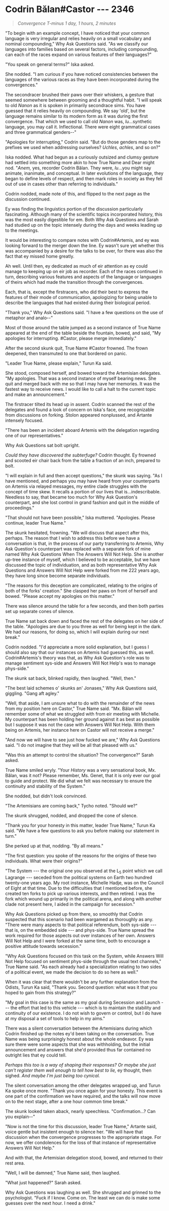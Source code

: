 # Codrin Bălan#Castor --- 2346

> *Convergence T-minus 1 day, 1 hours, 2 minutes*

"To begin with an example concept, I have noticed that your common language is very irregular and relies heavily on a small vocabulary and nominal compounding," Why Ask Questions said. "As we classify our languages into families based on several factors, including compounding, can each of the races expand on various features of their languages?"

"You speak on general terms?" Iska asked.

She nodded. "I am curious if you have noticed consistencies between the languages of the various races as they have been incorporated during the convergences."

The secondracer brushed their paws over their whiskers, a gesture that seemed somewhere between grooming and a thoughtful habit. "I will speak to old *Nanon* as it is spoken in primarily secondrace sims. You have guessed that it relies heavily on compounding. We say 'old', but the language remains similar to its modern form as it was during the first convergence. That which we used to call old *Nanon* was, *lu*...synthetic language, you may call it. Inflectional. There were eight grammatical cases and three grammatical genders--"

"Apologies for interrupting," Codrin said. "But do those genders map to the prefixes we used when addressing ourselves? *Uchles*, *achles*, and so on?"

Iska nodded. What had begun as a curiously outsized and clumsy gesture had settled into something more akin to how True Name and Dear might nod. "*Anem,* yes, recorder Codrin Bălan. They were, *lu*...you might say animate, inanimate, and conceptual. In later evolutions of the language, they began to define levels of respect, and then mark roles in society as they fell out of use in cases other than referring to individuals."

Codrin nodded, made note of this, and flipped to the next page as the discussion continued.

Ey was finding the linguistics portion of the discussion particularly fascinating. Although many of the scientific topics incorporated history, this was the most easily digestible for em. Both Why Ask Questions and Sarah had studied up on the topic intensely during the days and weeks leading up to the meetings.

It would be interesting to compare notes with Codrin#Artemis, and ey was looking forward to the merger down the line. Ey wasn't sure yet whether this was accompanied by a desire for the talks to be over, for there was also the fact that ey missed home greatly.

Ah well. Until then, ey dedicated as much of eir attention as ey could manage to keeping up on eir job as recorder. Each of the races continued in turn, describing various features and aspects of the language or languages of theirs which had made the transition through the convergences.

Each, that is, except the firstracers, who did their best to express the features of their mode of communication, apologizing for being unable to describe the languages that had existed during their biological period.

"Thank you," Why Ask Questions said. "I have a few questions on the use of metaphor and analo--"

Most of those around the table jumped as a second instance of True Name appeared at the end of the table beside the fountain, bowed, and said, "My apologies for interrupting. #Castor, please merge immediately."

After the second skunk quit, True Name #Castor frowned. The frown deepened, then transmuted to one that bordered on panic.

"Leader True Name, please explain," Turun Ka said.

She stood, composed herself, and bowed toward the Artemisian delegates. "My apologies. That was a second instance of myself bearing news. She quit and merged back with me so that I may have her memories. It was the fastest way to receive news. I would like to call a halt to the current topic and make an announcement."

The firstracer tilted its head up in assent. Codrin scanned the rest of the delegates and found a look of concern on Iska's face, one recognizable from discussions on forking. Stolon appeared nonplussed, and Artante intensely focused.

"There has been an incident aboard Artemis with the delegation regarding one of our representatives."

Why Ask Questions sat bolt upright.

*Could they have discovered the subterfuge?* Codrin thought. Ey frowned and scooted eir chair back from the table a fraction of an inch, prepared to bolt.

"I will explain in full and then accept questions," the skunk was saying. "As I have mentioned, and perhaps you may have heard from your counterparts on Artemis via relayed messages, my entire clade struggles with the concept of time skew. It recalls a portion of our lives that is...indescribable. Needless to say, that became too much for Why Ask Question's counterpart, and she lost control in grand fashion and quit in the middle of proceedings."

"That should not have been possible," Iska muttered. "Apologies. Please continue, leader True Name."

The skunk hesitated, frowning. "We will discuss that aspect after this, perhaps. The reason that I wish to address this before we have a conversation is that, in the process of our party transferring to Artemis, Why Ask Question's counterpart was replaced with a separate fork of mine named Why Ask Questions When The Answers Will Not Help. She is another up-tree instance of myself, which I believed to be acceptable, but we have discussed the topic of individuation, and as both representative Why Ask Questions and Answers Will Not Help were forked from me 222 years ago, they have long since become separate individuals.

"The reasons for this deception are complicated, relating to the origins of both of the forks' creation." She clasped her paws on front of herself and bowed. "Please accept my apologies on this matter."

There was silence around the table for a few seconds, and then both parties set up separate cones of silence.

True Name sat back down and faced the rest of the delegates on her side of the table. "Apologies are due to you three as well for being kept in the dark. We had our reasons, for doing so, which I will explain during our next break."

Codrin nodded. "I'd appreciate a more solid explanation, but I guess I should also say that our instances on Artemis had guessed this, as well. Codrin#Artemis's theory was that, as Why Ask Question's role was to manage sentiment sys-side and Answers Will Not Help's was to manage phys-side."

The skunk sat back, blinked rapidly, then laughed. "Well, then."

"The best laid schemes o' skunks an' Jonases," Why Ask Questions said, giggling. "Gang aft agley."

"Well, that aside, I am unsure what to do with the remainder of the news from my position here on Castor," True Name said. "Mx. Bălan will remember some of what we struggled with from eir meeting with Michelle. My counterpart has been holding her ground against it as best as possible but I suppose it was not the case with Answers Will Not Help. With them being on Artemis, her instance here on Castor will not receive a merge."

"And now we will have to see just how fucked we are," Why Ask Questions said. "I do not imagine that they will be all that pleased with us."

"Was this an attempt to control the situation? The convergence?" Sarah asked.

True Name smiled wryly. "Your *History* was a very sensational book, Mx. Bălan, was it not? Please remember, Ms. Genet, that it is only ever our goal to guide and protect. We did what we felt was necessary to ensure the continuity and stability of the System."

She nodded, but didn't look convinced.

"The Artemisians are coming back," Tycho noted. "Should we?"

The skunk shrugged, nodded, and dropped the cone of silence.

"Thank you for your honesty in this matter, leader True Name," Turun Ka said. "We have a few questions to ask you before making our statement in turn."

She perked up at that, nodding. "By all means."

"The first question: you spoke of the reasons for the origins of these two individuals. What were their origins?"

"The System --- the original one you observed at the L<sub>5</sub> point which we call Lagrange --- seceded from the political systems on Earth two hundred twenty-one years ago. My root instance, Michelle Hadje, was on the Council of Eight at that time. Due to the difficulties that I mentioned before, she created ten forks to pick up various interests, and then retired. I was the fork which wound up primarily in the political arena, and along with another clade not present here, I aided in the campaign for secession."

Why Ask Questions picked up from there, so smoothly that Codrin suspected that this scenario had been wargamed as thoroughly as any. "There were many aspects to that political referendum, both sys-side --- that is, on the embedded side --- and phys-side. True Name spread the work required for those aspects out over instances of her own. Answers Will Not Help and I were forked at the same time, both to encourage a positive attitude towards secession."

"Why Ask Questions focused on this task on the System, while Answers Will Not Help focused on sentiment phys-side through the usual text channels," True Name said. "As each already had a specialization relating to two sides of a political event, we made the decision to do so here as well."

When it was clear that there wouldn't be any further explanation from the Odists, Turun Ka said, "Thank you. Second question: what was it that you hoped to gain from this strategy?"

"My goal in this case is the same as my goal during Secession and Launch --- the effort that led to this vehicle --- which is to maintain the stability and continuity of our existence. I do not wish to govern or control, but I do have at my disposal a set of tools to help in my aims."

There was a silent conversation between the Artemisians during which Codrin finished up the notes ey'd been taking on the conversation. True Name was being surprisingly honest about the whole endeavor. Ey was sure there were some aspects that she was withholding, but the initial announcement and answers that she'd provided thus far contained no outright lies that ey could tell.

*Perhaps this too is a way of shaping their responses? Or maybe she just can't register them well enough to tell how best to lie,* ey thought, then sighed. *And maybe I'm just being too cynical.*

The silent conversation among the other delegates wrapped up, and Turun Ka spoke once more. "Thank you once again for your honesty. This event is one part of the confirmation we have required, and the talks will now move on to the next stage, after a one hour common time break."

The skunk looked taken aback, nearly speechless. "Confirmation...? Can you explain--"

"Now is not the time for this discussion, leader True Name," Artante said, voice gentle but insistent enough to silence her. "We will have that discussion when the convergence progresses to the appropriate stage. For now, we offer condolences for the loss of that instance of representative Answers Will Not Help."

And with that, the Artemisian delegation stood, bowed, and returned to their rest area.

"Well, I will be damned," True Name said, then laughed.

"What just happened?" Sarah asked.

Why Ask Questions was laughing as well. She shrugged and grinned to the psychologist. "Fuck if I know. Come on. The least we can do is make some guesses over the next hour. I need a drink."
